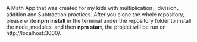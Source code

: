 A Math App that was created for my kids with multiplication，division，addition and Subtraction practices. 
After you clone the whole repository, please write **npm install** in the terminal under the repository folder to install the node_modules, and then **npm start**, the project will be run on http://localhost:3000/.
